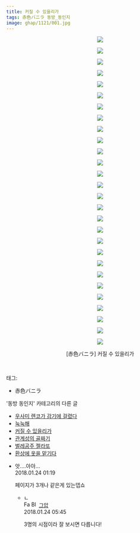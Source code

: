 ```yaml
---
title: 커질 수 있을리가
tags: 赤色バニラ 동방_동인지
image: ghap/1121/001.jpg
---
```

<div class="article">
<p style="text-align: center; clear: none; float: none;"><img src="{{ site.nasurl }}/ghap/1121/001.jpg"/></p>
<p style="text-align: center; clear: none; float: none;"><img src="{{ site.nasurl }}/ghap/1121/002.jpg"/></p>
<p style="text-align: center; clear: none; float: none;"><img src="{{ site.nasurl }}/ghap/1121/003.jpg"/></p>
<p style="text-align: center; clear: none; float: none;"><img src="{{ site.nasurl }}/ghap/1121/004.jpg"/></p>
<p style="text-align: center; clear: none; float: none;"><img src="{{ site.nasurl }}/ghap/1121/005.jpg"/></p>
<p style="text-align: center; clear: none; float: none;"><img src="{{ site.nasurl }}/ghap/1121/006.jpg"/></p>
<p style="text-align: center; clear: none; float: none;"><img src="{{ site.nasurl }}/ghap/1121/007.jpg"/></p>
<p style="text-align: center; clear: none; float: none;"><img src="{{ site.nasurl }}/ghap/1121/008.jpg"/></p>
<p style="text-align: center; clear: none; float: none;"><img src="{{ site.nasurl }}/ghap/1121/009.jpg"/></p>
<p style="text-align: center; clear: none; float: none;"><img src="{{ site.nasurl }}/ghap/1121/010.jpg"/></p>
<p style="text-align: center; clear: none; float: none;"><img src="{{ site.nasurl }}/ghap/1121/011.jpg"/></p>
<p style="text-align: center; clear: none; float: none;"><img src="{{ site.nasurl }}/ghap/1121/012.jpg"/></p>
<p style="text-align: center; clear: none; float: none;"><img src="{{ site.nasurl }}/ghap/1121/013.jpg"/></p>
<p style="text-align: center; clear: none; float: none;"><img src="{{ site.nasurl }}/ghap/1121/014.jpg"/></p>
<p style="text-align: center; clear: none; float: none;"><img src="{{ site.nasurl }}/ghap/1121/015.jpg"/></p>
<p style="text-align: center; clear: none; float: none;"><img src="{{ site.nasurl }}/ghap/1121/016.jpg"/></p>
<p style="text-align: center; clear: none; float: none;"><img src="{{ site.nasurl }}/ghap/1121/017.jpg"/></p>
<p style="text-align: center; clear: none; float: none;"><img src="{{ site.nasurl }}/ghap/1121/018.jpg"/></p>
<p style="text-align: center; clear: none; float: none;"><img src="{{ site.nasurl }}/ghap/1121/019.jpg"/></p>
<p style="text-align: center; clear: none; float: none;"><img src="{{ site.nasurl }}/ghap/1121/020.jpg"/></p>
<p style="text-align: center; clear: none; float: none;"><img src="{{ site.nasurl }}/ghap/1121/021.jpg"/></p>
<p style="text-align: center; clear: none; float: none;"><img src="{{ site.nasurl }}/ghap/1121/022.jpg"/></p>
<p style="text-align: center; clear: none; float: none;"><img src="{{ site.nasurl }}/ghap/1121/023.jpg"/></p>
<p style="text-align: center; clear: none; float: none;"><img src="{{ site.nasurl }}/ghap/1121/024.jpg"/></p>
<p style="text-align: center; clear: none; float: none;"><img src="{{ site.nasurl }}/ghap/1121/025.jpg"/></p>
<p style="text-align: center; clear: none; float: none;"><img src="{{ site.nasurl }}/ghap/1121/026.jpg"/></p>
<p style="text-align: center; clear: none; float: none;"><img src="{{ site.nasurl }}/ghap/1121/027.jpg"/></p>
<p style="text-align: center; clear: none; float: none;"><img src="{{ site.nasurl }}/ghap/1121/028.jpg"/></p>
<p style="text-align: center; clear: none; float: none;">[赤色バニラ] 커질 수 있을리가</p>
<p><br/></p>
</div><div class="tagTrail">
<p>태그: </p>
<ul>
<li>赤色バニラ</li>
</ul>
</div><div class="another">
<p>'동방 동인지' 카테고리의 다른 글</p>
<ul>
<li><a href="/2016-07-26-ghap_1123">우사미 렌코가 감기에 걸렸다</a></li>
<li><a href="/2016-07-26-ghap_1122">눅눅해</a></li>
<li><a href="/2016-07-26-ghap_1121">커질 수 있을리가</a></li>
<li><a href="/2016-07-26-ghap_1120">관계성의 골짜기</a></li>
<li><a href="/2016-07-26-ghap_1119">벌레공주 젤라또</a></li>
<li><a href="/2016-07-26-ghap_1117">환상에 옷을 맡기다</a></li>
</ul>
</div><div class="cb_module cb_fluid">
<div class="cb_wrt cb_profile">
<div class="comment">
<ul>
<li class="cb_thumb_off" id="comment15181344">
<div class="cb_comment_area">
<div class="cb_info_area">
<div class="cb_section">
<span class="cb_nick_name">앗....아아...</span>
</div>
<div class="cb_section">
<span class="cb_date">2018.01.24 01:19 </span>
</div>
</div>
<div class="cb_dsc_comment">
<p class="cb_dsc">
											페이지가 3개나 같은게 있는뎁쇼
										</p>
</div>
<ul>
<li class="cb_thumb_off" id="comment15181469">
<span class="cb_bu_subnode">ㄴ</span>
<div class="cb_comment_area">
<div class="cb_info_area">
<div class="cb_section">
<span class="cb_nick_name"><img alt="Favicon of https://ghaptouhou.tistory.com" height="16" onerror="this.onerror=null;this.parentNode.removeChild(this)" src="https://ghaptouhou.tistory.com/favicon.ico" width="16"/> <img alt="BlogIcon" height="16" onerror="this.parentNode.removeChild(this)" src="https://ghaptouhou.tistory.com/index.gif" width="16"/> <a href="https://ghaptouhou.tistory.com" onclick="return openLinkInNewWindow(this)"> 그압</a><span class="tistoryProfileLayerTrigger" onclick='TistoryProfile.show(event, this, {"title":"\uc800\uae30 \uc774\uac70 \ub098\uc911\uc5d0 \uc218\uc815 \uac00\ub2a5\ud558\ub098\uc694","url":"https:\/\/ghap.tistory.com","nickname":"\uadf8\uc555","items":[]}); return false;'></span></span>
</div>
<div class="cb_section">
<span class="cb_date">2018.01.24 05:45 </span>
</div>
</div>
<div class="cb_dsc_comment">
<p class="cb_dsc">
																3명의 시점이라 잘 보시면 다릅니다!
															</p>
</div>
</div>
</li>
</ul>
</div></li>
</ul>
</div>
</div><!-- commentList close -->
</div>